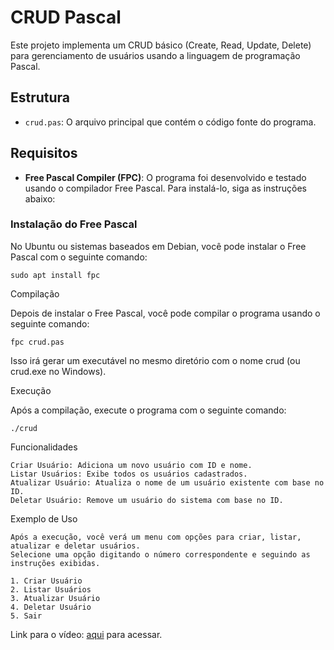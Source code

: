 # CRUD Pascal

Este projeto implementa um CRUD básico (Create, Read, Update, Delete) para gerenciamento de usuários usando a linguagem de programação Pascal.

## Estrutura

- `crud.pas`: O arquivo principal que contém o código fonte do programa.

## Requisitos

- **Free Pascal Compiler (FPC)**: O programa foi desenvolvido e testado usando o compilador Free Pascal. Para instalá-lo, siga as instruções abaixo:

### Instalação do Free Pascal

No Ubuntu ou sistemas baseados em Debian, você pode instalar o Free Pascal com o seguinte comando:

```sudo apt install fpc```

Compilação

Depois de instalar o Free Pascal, você pode compilar o programa usando o seguinte comando:

``` fpc crud.pas ```

Isso irá gerar um executável no mesmo diretório com o nome crud (ou crud.exe no Windows).

Execução

Após a compilação, execute o programa com o seguinte comando:

``` ./crud ```

Funcionalidades

    Criar Usuário: Adiciona um novo usuário com ID e nome.
    Listar Usuários: Exibe todos os usuários cadastrados.
    Atualizar Usuário: Atualiza o nome de um usuário existente com base no ID.
    Deletar Usuário: Remove um usuário do sistema com base no ID.

Exemplo de Uso

    Após a execução, você verá um menu com opções para criar, listar, atualizar e deletar usuários.
    Selecione uma opção digitando o número correspondente e seguindo as instruções exibidas.

```
1. Criar Usuário
2. Listar Usuários
3. Atualizar Usuário
4. Deletar Usuário
5. Sair
```


Link para o vídeo: [aqui](https://youtu.be/S7Yp-bvuGyo) para acessar.